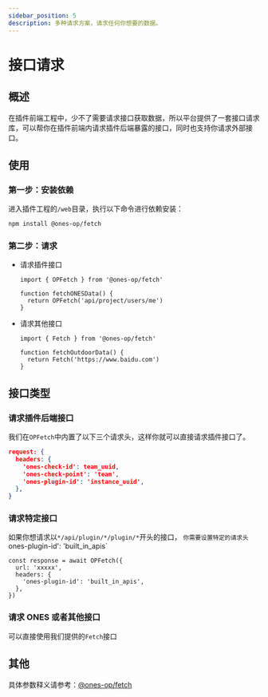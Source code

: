 ```yaml
---
sidebar_position: 5
description: 多种请求方案，请求任何你想要的数据。
---
```


# 接口请求

## 概述

在插件前端工程中，少不了需要请求接口获取数据，所以平台提供了一套接口请求库，可以帮你在插件前端内请求插件后端暴露的接口，同时也支持你请求外部接口。

## 使用

### 第一步：安装依赖

进入插件工程的`/web`目录，执行以下命令进行依赖安装：

```bash npm2yarn
npm install @ones-op/fetch
```

### 第二步：请求

- 请求插件接口

  ```tsx
  import { OPFetch } from '@ones-op/fetch'

  function fetchONESData() {
    return OPFetch('api/project/users/me')
  }
  ```

- 请求其他接口

  ```tsx
  import { Fetch } from '@ones-op/fetch'

  function fetchOutdoorData() {
    return Fetch('https://www.baidu.com')
  }
  ```

## 接口类型

### 请求插件后端接口

我们在`OPFetch`中内置了以下三个请求头，这样你就可以直接请求插件接口了。

```json
request: {
  headers: {
    'ones-check-id': team_uuid,
    'ones-check-point': 'team',
    'ones-plugin-id': 'instance_uuid',
  },
}
```

### 请求特定接口

如果你想请求以`*/api/plugin/*/plugin/*`开头的接口， `你需要设置特定的请求头`ones-plugin-id': 'built_in_apis`

```tsx
const response = await OPFetch({
  url: 'xxxxx',
  headers: {
    'ones-plugin-id': 'built_in_apis',
  },
})
```

### 请求 ONES 或者其他接口

可以直接使用我们提供的`Fetch`接口

## 其他

具体参数释义请参考：[@ones-op/fetch](../../reference/packages/fetch/fetch.md)
